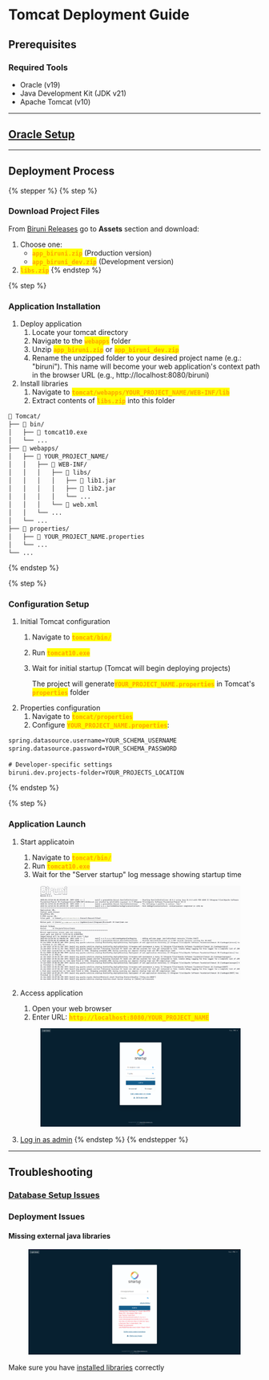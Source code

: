 # Tomcat Deployment Guide

## Prerequisites

### Required Tools

* Oracle (v19)
* Java Development Kit (JDK v21)
* Apache Tomcat (v10)

***

## [Oracle Setup](../#oracle-setup-guide)

***

## Deployment Process

{% stepper %}
{% step %}
### Download Project Files

From [Biruni Releases](https://github.com/greenwhite/biruni/releases) go to **Assets** section and download:

1. Choose one:
   * <mark style="color:orange;">**`app_biruni.zip`**</mark> (Production version)
   * <mark style="color:orange;">**`app_biruni_dev.zip`**</mark> (Development version)
2. <mark style="color:orange;">**`libs.zip`**</mark>
{% endstep %}

{% step %}
### Application Installation

1. Deploy application
   1. Locate your tomcat directory
   2. Navigate to the <mark style="color:orange;">**`webapps`**</mark> folder
   3. Unzip <mark style="color:orange;">**`app_biruni.zip`**</mark> or <mark style="color:orange;">**`app_biruni_dev.zip`**</mark>
   4. Rename the unzipped folder to your desired project name (e.g.: "biruni"). This name will become your web application's context path in the browser URL (e.g., http://localhost:8080/biruni)
2. Install libraries
   1. Navigate to <mark style="color:orange;">**`tomcat/webapps/YOUR_PROJECT_NAME/WEB-INF/lib`**</mark>
   2. Extract contents of <mark style="color:orange;">**`libs.zip`**</mark> into this folder

```
📁 Tomcat/
├── 📁 bin/
│   ├── 📄 tomcat10.exe
│   └── ...
├── 📁 webapps/
│   ├── 📁 YOUR_PROJECT_NAME/
│   │   ├── 📁 WEB-INF/
│   │   │   ├── 📁 libs/
│   │   │   │   ├── 📄 lib1.jar
│   │   │   │   ├── 📄 lib2.jar
│   │   │   │   └── ...
│   │   │   └── 📄 web.xml
│   │   └── ...
│   └── ...
├── 📁 properties/
│   ├── 📄 YOUR_PROJECT_NAME.properties
│   └── ...
└── ...
```
{% endstep %}

{% step %}
### Configuration Setup

1. Initial Tomcat configuration
   1. Navigate to <mark style="color:orange;">**`tomcat/bin/`**</mark>
   2. Run <mark style="color:orange;">**`tomcat10.exe`**</mark>&#x20;
   3.  Wait for initial startup (Tomcat will begin deploying projects)

       The project will generate<mark style="color:orange;">**`YOUR_PROJECT_NAME.properties`**</mark> in Tomcat's <mark style="color:orange;">**`properties`**</mark> folder
2. Properties configuration
   1. Navigate to <mark style="color:orange;">**`tomcat/properties`**</mark>&#x20;
   2. Configure <mark style="color:orange;">**`YOUR_PROJECT_NAME.properties`**</mark>:

```properties
spring.datasource.username=YOUR_SCHEMA_USERNAME
spring.datasource.password=YOUR_SCHEMA_PASSWORD

# Developer-specific settings
biruni.dev.projects-folder=YOUR_PROJECTS_LOCATION
```
{% endstep %}

{% step %}
### Application Launch

1.  Start applicatoin

    1. Navigate to <mark style="color:orange;">**`tomcat/bin/`**</mark>
    2. Run <mark style="color:orange;">**`tomcat10.exe`**</mark>
    3. Wait for the "Server startup" log message showing startup time

    <figure><picture><source srcset="../../.gitbook/assets/getting-started/quickstart/tomcat-console-dark.png" media="(prefers-color-scheme: dark)"><img src="../../.gitbook/assets/getting-started/quickstart/tomcat-console-white.png" alt=""></picture><figcaption></figcaption></figure>
2.  Access application

    1. Open your web browser
    2. Enter URL: <mark style="color:orange;">**`http://localhost:8080/YOUR_PROJECT_NAME`**</mark>&#x20;

    <figure><img src="../../.gitbook/assets/getting-started/quickstart/login.png" alt=""><figcaption></figcaption></figure>
3. [Log in as admin](../#log-in-as-admin-using)
{% endstep %}
{% endstepper %}

***

## Troubleshooting

### [Database Setup Issues](../#database-setup-issues)

### Deployment Issues

#### Missing external java libraries

<figure><img src="../../.gitbook/assets/getting-started/quickstart/library-missing.png" alt=""><figcaption></figcaption></figure>

Make sure you have [installed libraries](tomcat-deployment-guide.md#application-installation) correctly

